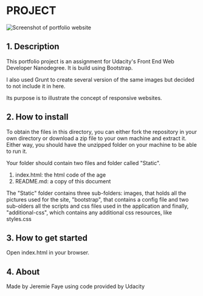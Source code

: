 

PROJECT
========

![Screenshot of portfolio website](/images/Screenshot-4.png?raw=true "Final result")


## 1. Description
This portfolio project is an assignment for Udacity's Front End Web Developer Nanodegree.
It is build using Bootstrap.

I also used Grunt to create several version of the same images but decided to not include it in here.

Its purpose is to illustrate the concept of responsive websites.


## 2. How to install
To obtain the files in this directory, you can either fork the repository in your own directory or download a zip file to your own machine and extract it. Either way, you should have the unzipped folder on your machine to be able to run it.


Your folder should contain two files and  folder called "Static".

1. index.html: the html code of the age
2. README.md: a copy of this document

The "Static" folder contains three sub-folders: images, that holds all the pictures used for the site,  "bootstrap", that contains a config file and two sub-olders all the scripts and css files used in the application and finally, "additional-css", which contains any additional css resources, like styles.css

## 3. How to get started 
Open index.html in your browser.   

## 4. About
Made by Jeremie Faye using code provided by Udacity

